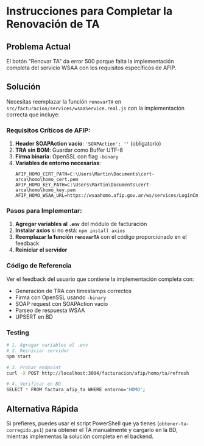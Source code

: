 # Instrucciones para Completar la Renovación de TA

## Problema Actual

El botón "Renovar TA" da error 500 porque falta la implementación completa del servicio WSAA con los requisitos específicos de AFIP.

## Solución

Necesitas reemplazar la función `renovarTA` en `src/facturacion/services/wsaaService.real.js` con la implementación correcta que incluye:

### Requisitos Críticos de AFIP:

1. **Header SOAPAction vacío**: `'SOAPAction': ''` (obligatorio)
2. **TRA sin BOM**: Guardar como Buffer UTF-8
3. **Firma binaria**: OpenSSL con flag `-binary`
4. **Variables de entorno necesarias**:
   ```
   AFIP_HOMO_CERT_PATH=C:\Users\Martin\Documents\cert-arca\homo\homo_cert.pem
   AFIP_HOMO_KEY_PATH=C:\Users\Martin\Documents\cert-arca\homo\homo_key.pem
   AFIP_HOMO_WSAA_URL=https://wsaahomo.afip.gov.ar/ws/services/LoginCms
   ```

### Pasos para Implementar:

1. **Agregar variables al `.env`** del módulo de facturación
2. **Instalar axios** si no está: `npm install axios`
3. **Reemplazar la función `renovarTA`** con el código proporcionado en el feedback
4. **Reiniciar el servidor**

### Código de Referencia

Ver el feedback del usuario que contiene la implementación completa con:
- Generación de TRA con timestamps correctos
- Firma con OpenSSL usando `-binary`
- SOAP request con SOAPAction vacío
- Parseo de respuesta WSAA
- UPSERT en BD

### Testing

```bash
# 1. Agregar variables al .env
# 2. Reiniciar servidor
npm start

# 3. Probar endpoint
curl -X POST http://localhost:3004/facturacion/afip/homo/ta/refresh

# 4. Verificar en BD
SELECT * FROM factura_afip_ta WHERE entorno='HOMO';
```

## Alternativa Rápida

Si prefieres, puedes usar el script PowerShell que ya tienes (`obtener-ta-corregido.ps1`) para obtener el TA manualmente y cargarlo en la BD, mientras implementas la solución completa en el backend.
